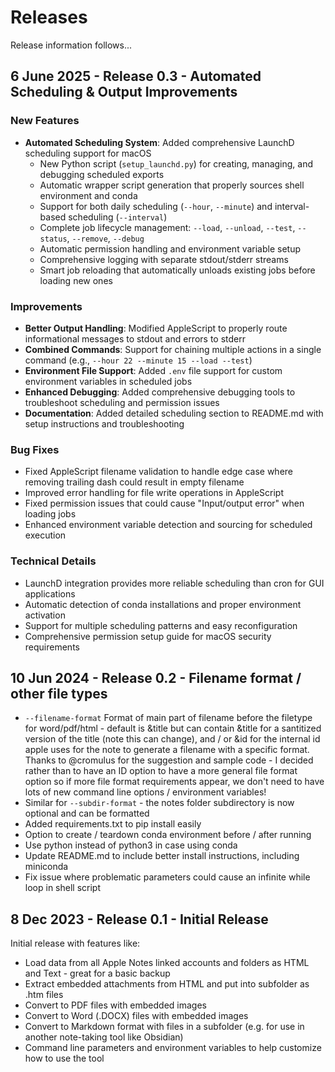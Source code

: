 # Releases

Release information follows...

## 6 June 2025 - Release 0.3 - Automated Scheduling & Output Improvements

### New Features
* **Automated Scheduling System**: Added comprehensive LaunchD scheduling support for macOS
  * New Python script (`setup_launchd.py`) for creating, managing, and debugging scheduled exports
  * Automatic wrapper script generation that properly sources shell environment and conda
  * Support for both daily scheduling (`--hour`, `--minute`) and interval-based scheduling (`--interval`)
  * Complete job lifecycle management: `--load`, `--unload`, `--test`, `--status`, `--remove`, `--debug`
  * Automatic permission handling and environment variable setup
  * Comprehensive logging with separate stdout/stderr streams
  * Smart job reloading that automatically unloads existing jobs before loading new ones

### Improvements
* **Better Output Handling**: Modified AppleScript to properly route informational messages to stdout and errors to stderr
* **Combined Commands**: Support for chaining multiple actions in a single command (e.g., `--hour 22 --minute 15 --load --test`)
* **Environment File Support**: Added `.env` file support for custom environment variables in scheduled jobs
* **Enhanced Debugging**: Added comprehensive debugging tools to troubleshoot scheduling and permission issues
* **Documentation**: Added detailed scheduling section to README.md with setup instructions and troubleshooting

### Bug Fixes
* Fixed AppleScript filename validation to handle edge case where removing trailing dash could result in empty filename
* Improved error handling for file write operations in AppleScript
* Fixed permission issues that could cause "Input/output error" when loading jobs
* Enhanced environment variable detection and sourcing for scheduled execution

### Technical Details
* LaunchD integration provides more reliable scheduling than cron for GUI applications
* Automatic detection of conda installations and proper environment activation
* Support for multiple scheduling patterns and easy reconfiguration
* Comprehensive permission setup guide for macOS security requirements

## 10 Jun 2024 - Release 0.2 - Filename format / other file types

* `--filename-format` Format of main part of filename before the filetype for word/pdf/html - default is &title but can contain &title for a santitized version of the title (note this can change), and / or &id for the internal id apple uses for the note to generate a filename with a specific format. Thanks to @cromulus for the suggestion and sample code - I decided rather than to have an ID option to have a more general file format option so if more file format requirements appear, we don't need to have lots of new command line options / environment variables!
* Similar for `--subdir-format` - the notes folder subdirectory is now optional and can be formatted
* Added requirements.txt to pip install easily
* Option to create / teardown conda environment before / after running
* Use python instead of python3 in case using conda
* Update README.md to include better install instructions, including miniconda
* Fix issue where problematic parameters could cause an infinite while loop in shell script

## 8 Dec 2023 - Release 0.1 - Initial Release

Initial release with features like:

* Load data from all Apple Notes linked accounts and folders as HTML and Text - great for a basic backup
* Extract embedded attachments from HTML and put into subfolder as .htm files
* Convert to PDF files with embedded images
* Convert to Word (.DOCX) files with embedded images
* Convert to Markdown format with files in a subfolder (e.g. for use in another note-taking tool like Obsidian)
* Command line parameters and environment variables to help customize how to use the tool